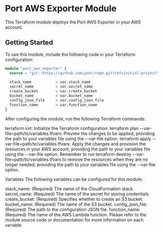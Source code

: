 # Port AWS Exporter Module

This Terraform module deploys the Port AWS Exporter in your AWS account.

## Getting Started

To use this module, include the following code in your Terraform configuration:

```terraform
module "port_aws_exporter" {
  source = "git::https://github.com/your/repo.git?ref=initial-project"
  
  stack_name           = var.stack_name
  secret_name          = var.secret_name
  create_bucket        = var.create_bucket
  bucket_name          = var.bucket_name
  config_json_file     = var.config_json_file
  function_name        = var.function_name
}
```

After configuring the module, run the following Terraform commands:

terraform init: Initialize the Terraform configuration.
terraform plan --var-file=path/to/variables.tfvars: Preview the changes to be applied, providing the path to your variables file using the --var-file option.
terraform apply --var-file=path/to/variables.tfvars: Apply the changes and provision the resources in your AWS account, providing the path to your variables file using the --var-file option.
Remember to run terraform destroy --var-file=path/to/variables.tfvars to remove the resources when they are no longer needed, providing the path to your variables file using the --var-file option.

Variables
The following variables can be configured for this module:

stack_name: (Required) The name of the CloudFormation stack.
secret_name: (Required) The name of the secret for storing credentials.
create_bucket: (Required) Specifies whether to create an S3 bucket.
bucket_name: (Required) The name of the S3 bucket.
config_json_file: (Required) The path to the configuration JSON file.
function_name: (Required) The name of the AWS Lambda function.
Please refer to the module source code or documentation for more information on each variable.

